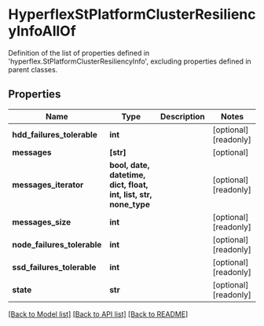 # HyperflexStPlatformClusterResiliencyInfoAllOf

Definition of the list of properties defined in 'hyperflex.StPlatformClusterResiliencyInfo', excluding properties defined in parent classes.
## Properties
Name | Type | Description | Notes
------------ | ------------- | ------------- | -------------
**hdd_failures_tolerable** | **int** |  | [optional] [readonly] 
**messages** | **[str]** |  | [optional] 
**messages_iterator** | **bool, date, datetime, dict, float, int, list, str, none_type** |  | [optional] [readonly] 
**messages_size** | **int** |  | [optional] [readonly] 
**node_failures_tolerable** | **int** |  | [optional] [readonly] 
**ssd_failures_tolerable** | **int** |  | [optional] [readonly] 
**state** | **str** |  | [optional] [readonly] 

[[Back to Model list]](../README.md#documentation-for-models) [[Back to API list]](../README.md#documentation-for-api-endpoints) [[Back to README]](../README.md)


